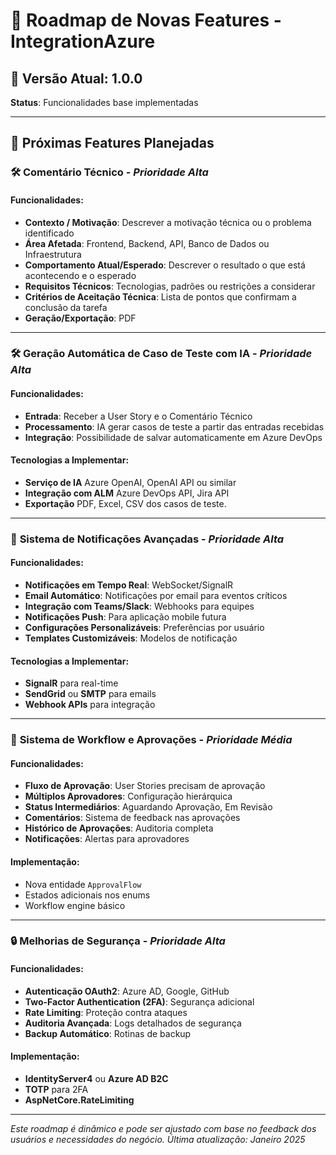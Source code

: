 # 🚀 Roadmap de Novas Features - IntegrationAzure

## 📅 Versão Atual: 1.0.0
**Status**: Funcionalidades base implementadas

---

## 🎯 Próximas Features Planejadas

### 🛠 **Comentário Técnico** - *Prioridade Alta*
#### Funcionalidades:
- **Contexto / Motivação**: Descrever a motivação técnica ou o problema identificado
- **Área Afetada**: Frontend, Backend, API, Banco de Dados ou Infraestrutura
- **Comportamento Atual/Esperado**: Descrever o resultado o que está acontecendo e o esperado
- **Requisitos Técnicos**: Tecnologias, padrões ou restrições a considerar
- **Critérios de Aceitação Técnica**: Lista de pontos que confirmam a conclusão da tarefa
- **Geração/Exportação**: PDF

---

### 🛠 **Geração Automática de Caso de Teste com IA** - *Prioridade Alta*
#### Funcionalidades:
- **Entrada**: Receber a User Story e o Comentário Técnico
- **Processamento**: IA gerar casos de teste a partir das entradas recebidas
- **Integração**: Possibilidade de salvar automaticamente em Azure DevOps

#### Tecnologias a Implementar:
- **Serviço de IA** Azure OpenAI, OpenAI API ou similar
- **Integração com ALM** Azure DevOps API, Jira API
- **Exportação** PDF, Excel, CSV dos casos de teste.

---

### 🔔 **Sistema de Notificações Avançadas** - *Prioridade Alta*
#### Funcionalidades:
- **Notificações em Tempo Real**: WebSocket/SignalR
- **Email Automático**: Notificações por email para eventos críticos
- **Integração com Teams/Slack**: Webhooks para equipes
- **Notificações Push**: Para aplicação mobile futura
- **Configurações Personalizáveis**: Preferências por usuário
- **Templates Customizáveis**: Modelos de notificação

#### Tecnologias a Implementar:
- **SignalR** para real-time
- **SendGrid** ou **SMTP** para emails
- **Webhook APIs** para integração

---

### 👥 **Sistema de Workflow e Aprovações** - *Prioridade Média*
#### Funcionalidades:
- **Fluxo de Aprovação**: User Stories precisam de aprovação
- **Múltiplos Aprovadores**: Configuração hierárquica
- **Status Intermediários**: Aguardando Aprovação, Em Revisão
- **Comentários**: Sistema de feedback nas aprovações
- **Histórico de Aprovações**: Auditoria completa
- **Notificações**: Alertas para aprovadores

#### Implementação:
- Nova entidade `ApprovalFlow`
- Estados adicionais nos enums
- Workflow engine básico

---

### 🔒 **Melhorias de Segurança** - *Prioridade Alta*
#### Funcionalidades:
- **Autenticação OAuth2**: Azure AD, Google, GitHub
- **Two-Factor Authentication (2FA)**: Segurança adicional
- **Rate Limiting**: Proteção contra ataques
- **Auditoria Avançada**: Logs detalhados de segurança
- **Backup Automático**: Rotinas de backup

#### Implementação:
- **IdentityServer4** ou **Azure AD B2C**
- **TOTP** para 2FA
- **AspNetCore.RateLimiting**

---

*Este roadmap é dinâmico e pode ser ajustado com base no feedback dos usuários e necessidades do negócio. Última atualização: Janeiro 2025*
